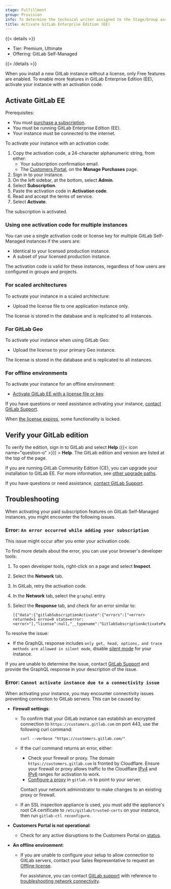 ```yaml
---
stage: Fulfillment
group: Provision
info: To determine the technical writer assigned to the Stage/Group associated with this page, see https://handbook.gitlab.com/handbook/product/ux/technical-writing/#assignments
title: Activate GitLab Enterprise Edition (EE)
---
```


{{< details >}}

- Tier: Premium, Ultimate
- Offering: GitLab Self-Managed

{{< /details >}}

When you install a new GitLab instance without a license, only Free features
are enabled. To enable more features in GitLab Enterprise Edition (EE), activate
your instance with an activation code.

## Activate GitLab EE

Prerequisites:

- You must [purchase a subscription](https://about.gitlab.com/pricing/).
- You must be running GitLab Enterprise Edition (EE).
- Your instance must be connected to the internet.

To activate your instance with an activation code:

1. Copy the activation code, a 24-character alphanumeric string, from either:
   - Your subscription confirmation email.
   - The [Customers Portal](https://customers.gitlab.com/customers/sign_in), on the **Manage Purchases** page.
1. Sign in to your instance.
1. On the left sidebar, at the bottom, select **Admin**.
1. Select **Subscription**.
1. Paste the activation code in **Activation code**.
1. Read and accept the terms of service.
1. Select **Activate**.

The subscription is activated.

### Using one activation code for multiple instances

You can use a single activation code or license key for multiple GitLab Self-Managed instances if the users are:

- Identical to your licensed production instance.
- A subset of your licensed production instance.

The activation code is valid for these instances, regardless of how users are configured in groups and projects.

### For scaled architectures

To activate your instance in a scaled architecture:

- Upload the license file to one application instance only.

The license is stored in the database and is replicated to all instances.

### For GitLab Geo

To activate your instance when using GitLab Geo:

- Upload the license to your primary Geo instance.

The license is stored in the database and is replicated to all instances.

### For offline environments

To activate your instance for an offline environment:

- [Activate GitLab EE with a license file or key](license_file.md).

If you have questions or need assistance activating your instance,
[contact GitLab Support](https://about.gitlab.com/support/#contact-support).

When [the license expires](license_file.md#what-happens-when-your-license-expires),
some functionality is locked.

## Verify your GitLab edition

To verify the edition, sign in to GitLab and select
**Help** ({{< icon name="question-o" >}}) > **Help**. The GitLab edition and version are listed
at the top of the page.

If you are running GitLab Community Edition (CE), you can upgrade your installation to GitLab
EE. For more information, see [other upgrade paths](../update/convert_to_ee/_index.md).

If you have questions or need assistance,
[contact GitLab Support](https://about.gitlab.com/support/#contact-support).

## Troubleshooting

When activating your paid subscription features on GitLab Self-Managed instances, you might encounter the following issues.

### Error: `An error occurred while adding your subscription`

This issue might occur after you enter your activation code.

To find more details about the error, you can use your browser's developer tools:

1. To open developer tools, right-click on a page and select **Inspect**.
1. Select the **Network** tab.
1. In GitLab, retry the activation code.
1. In the **Network** tab, select the `graphql` entry.
1. Select the **Response** tab, and check for an error similar to:

      ```plaintext
      [{"data":{"gitlabSubscriptionActivate":{"errors":["<error> returned=1 errno=0 state=error: <error>"],"license":null,"__typename":"GitlabSubscriptionActivatePayload"}}}]
      ```

To resolve the issue:

- If the GraphQL response includes `only get, head, options, and trace methods are allowed in silent mode`, disable [silent mode](silent_mode/_index.md#turn-off-silent-mode) for your instance.

If you are unable to determine the issue, contact [GitLab Support](https://about.gitlab.com/support/portal/) and provide the GraphQL response in your description of the issue.

### Error: `Cannot activate instance due to a connectivity issue`

When activating your instance, you may encounter connectivity issues preventing connection to GitLab servers.
This can be caused by:

- **Firewall settings**:
  - To confirm that your GitLab instance can establish an encrypted connection to `https://customers.gitlab.com` on port 443, use the following curl command:

    ```shell
    curl --verbose "https://customers.gitlab.com/"
    ```

  - If the curl command returns an error, either:
    - Check your firewall or proxy. The domain `https://customers.gitlab.com` is
      fronted by Cloudflare. Ensure your firewall or proxy allows traffic to the Cloudflare
      [IPv4](https://www.cloudflare.com/ips-v4/) and
      [IPv6](https://www.cloudflare.com/ips-v6/) ranges for activation to work.
    - [Configure a proxy](https://docs.gitlab.com/omnibus/settings/environment-variables.html)
      in `gitlab.rb` to point to your server.

    Contact your network administrator to make changes to an existing proxy or firewall.
  - If an SSL inspection appliance is used, you must add the appliance's root CA certificate to `/etc/gitlab/trusted-certs` on your instance, then run `gitlab-ctl reconfigure`.

- **Customers Portal is not operational**:
  - Check for any active disruptions to the Customers Portal on [status](https://status.gitlab.com/).

- **An offline environment**:
  - If you are unable to configure your setup to allow connection to GitLab servers, contact your Sales Representative to request an [Offline license](https://about.gitlab.com/pricing/licensing-faq/cloud-licensing/#what-is-an-offline-cloud-license).

    For assistance, you can contact [GitLab support](https://about.gitlab.com/support/#contact-support) with reference to [troubleshooting network connectivity](https://handbook.gitlab.com/handbook/support/license-and-renewals/workflows/self-managed/troubleshoot_cloud_licensing/#troubleshooting-network-connectivity).
